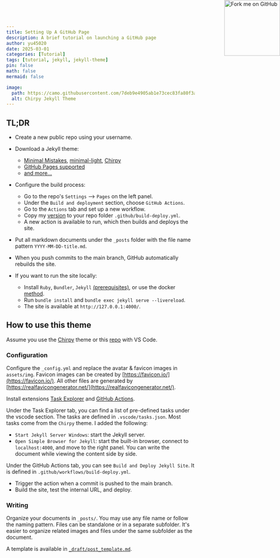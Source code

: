 ```yaml
---
title: Setting Up A GitHub Page
description: A brief tutorial on launching a GitHub page
author: yu45020
date: 2025-03-01
categories: [Tutorial]
tags: [tutorial, jekyll, jekyll-theme]
pin: false
math: false
mermaid: false

image:
  path: https://camo.githubusercontent.com/7deb9e4905ab1e73cec83fa80f3a5d0c7f613e6b522a9fdc41d5c79fad37eda8/68747470733a2f2f6368697270792d696d672e6e65746c6966792e6170702f636f6d6d6f6e732f646576696365732d6d6f636b75702e706e67
  alt: Chirpy Jekyll Theme
---
```



 

<a href="https://github.com/yu45020/jekyll-theme-chirpy/fork" target="_blank" rel="noopener noreferrer">
  <img loading="lazy" width="149" height="149" 
    src="https://github.blog/wp-content/uploads/2008/12/forkme_right_darkblue_121621.png?resize=149%2C149" 
    style="position: absolute; top: 0; right: 0; border: 0;" 
    alt="Fork me on GitHub" no-wrapper=true>
</a>

 


## TL;DR

* Create a new public repo using your username.

* Download a Jekyll theme:
  * [Minimal Mistakes](https://mmistakes.github.io/minimal-mistakes/), [minimal-light](https://xiao-chenguang.github.io/minimal-light/), [Chirpy](https://chirpy.cotes.page/)
  * [GitHub Pages supported](https://pages.github.com/themes/)
  * [and more...](https://jekyllrb.com/docs/themes/)

* Configure the build process:
  * Go to the repo's `Settings` --> `Pages` on the left panel.
  * Under the `Build and deployment` section, choose `GitHub Actions`.
  * Go to the `Actions` tab and set up a new workflow.
  * Copy my [version](https://github.com/yu45020/yu45020.github.io/blob/main/.github/workflows/build-deploy.yml) to your repo folder `.github/build-deploy.yml`.
  * A new action is available to run, which then builds and deploys the site.

* Put all markdown documents under the `_posts` folder with the file name pattern `YYYY-MM-DD-title.md`.

* When you push commits to the main branch, GitHub automatically rebuilds the site.

* If you want to run the site locally:
  * Install `Ruby`, `Bundler`, `Jekyll` [(prerequisites)](https://docs.github.com/en/pages/setting-up-a-github-pages-site-with-jekyll/creating-a-github-pages-site-with-jekyll#prerequisites), or use the docker [method](https://dev.to/cuongnp/setting-up-a-local-development-environment-for-jekyll-with-docker-d8k).
  * Run `bundle install` and `bundle exec jekyll serve --livereload`.
  * The site is available at `http://127.0.0.1:4000/`.


## How to use this theme

Assume you use the [Chirpy](https://chirpy.cotes.page/) theme or this [repo](https://github.com/yu45020/yu45020.github.io) with VS Code.

### Configuration

Configure the `_config.yml` and replace the avatar & favicon images in `assets/img`. Favicon images can be created by [https://favicon.io/](https://favicon.io/). All other files are generated by [https://realfavicongenerator.net/](https://realfavicongenerator.net/).

Install extensions [Task Explorer](https://marketplace.visualstudio.com/items?itemName=spmeesseman.vscode-taskexplorer) and [GitHub Actions](https://marketplace.visualstudio.com/items?itemName=GitHub.vscode-github-actions).

Under the Task Explorer tab, you can find a list of pre-defined tasks under the vscode section. The tasks are defined in `.vscode/tasks.json`. Most tasks come from the `Chirpy` theme. I added the following:
  * `Start Jekyll Server Windows`: start the Jekyll server.
  * `Open Simple Browser for Jekyll`: start the built-in browser, connect to `localhost:4000`, and move to the right panel. You can write the document while viewing the content side by side.

Under the GitHub Actions tab, you can see `Build and Deploy Jekyll Site`. It is defined in `.github/workflows/build-deploy.yml`.
  * Trigger the action when a commit is pushed to the main branch.
  * Build the site, test the internal URL, and deploy.

### Writing

Organize your documents in `_posts/`. You may use any file name or follow the naming pattern. Files can be standalone or in a separate subfolder. It's easier to organize related images and files under the same subfolder as the document.

A template is available in [`_draft/post_template.md`](https://raw.githubusercontent.com/yu45020/yu45020.github.io/refs/heads/main/_draft/post_template.md).
